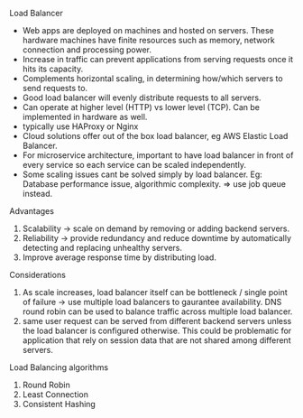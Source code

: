 Load Balancer

* Web apps are deployed on machines and hosted on servers. These hardware machines have finite resources such as memory, network connection and processing power.
* Increase in traffic can prevent applications from serving requests once it hits its capacity.
* Complements horizontal scaling, in determining how/which servers to send requests to.
* Good load balancer will evenly distribute requests to all servers.
* Can operate at higher level (HTTP) vs lower level (TCP). Can be implemented in hardware as well.
* typically use HAProxy or Nginx
* Cloud solutions offer out of the box load balancer, eg AWS Elastic Load Balancer.
* For microservice architecture, important to have load balancer in front of every service so each service can be scaled independently.
* Some scaling issues cant be solved simply by load balancer. Eg: Database performance issue, algorithmic complexity. => use job queue instead.

Advantages
1. Scalability -> scale on demand by removing or adding backend servers.
2. Reliability -> provide redundancy and reduce downtime by automatically detecting and replacing unhealthy servers.
3. Improve average response time by distributing load.

Considerations
1. As scale increases, load balancer itself can be bottleneck / single point of failure -> use multiple load balancers to gaurantee availability. DNS round robin can be used to balance traffic across multiple load balancer.
2. same user request can be served from different backend servers unless the load balancer is configured otherwise. This could be problematic for application that rely on session data that are not shared among different servers.

Load Balancing algorithms
1. Round Robin
2. Least Connection
3. Consistent Hashing

